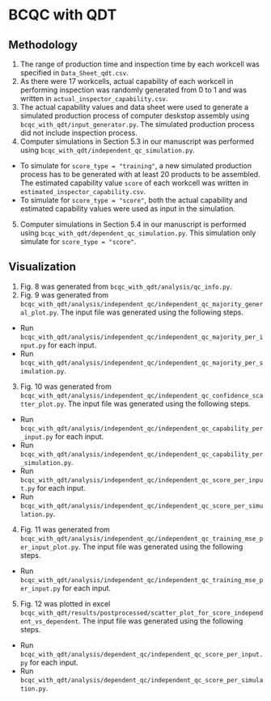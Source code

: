 # BCQC with QDT

## Methodology
1. The range of production time and inspection time by each workcell was specified in ```Data_Sheet_qdt.csv```.
2. As there were 17 workcells, actual capability of each workcell in performing inspection was randomly generated from 0 to 1 and was written in ```actual_inspector_capability.csv```.
3. The actual capability values and data sheet were used to generate a simulated production process of computer deskstop assembly using ```bcqc_with_qdt/input_generator.py```. The simulated production process did not include inspection process.
4. Computer simulations in Section 5.3 in our manuscript was performed using ```bcqc_with_qdt/independent_qc_simulation.py```.
- To simulate for ```score_type = "training"```, a new simulated production process has to be generated with at least 20 products to be assembled. The estimated capability value ```score``` of each workcell was written in ```estimated_inspector_capability.csv```.
- To simulate for ```score_type = "score"```, both the actual capability and estimated capability values were used as input in the simulation.
5. Computer simulations in Section 5.4 in our manuscript is performed using ```bcqc_with_qdt/dependent_qc_simulation.py```. This simulation only simulate for ```score_type = "score"```.

## Visualization
1. Fig. 8 was generated from ```bcqc_with_qdt/analysis/qc_info.py```.
2. Fig. 9 was generated from ```bcqc_with_qdt/analysis/independent_qc/independent_qc_majority_general_plot.py```. The input file was generated using the following steps.
- Run ```bcqc_with_qdt/analysis/independent_qc/independent_qc_majority_per_input.py``` for each input.
- Run ```bcqc_with_qdt/analysis/independent_qc/independent_qc_majority_per_simulation.py```.
3. Fig. 10 was generated from ```bcqc_with_qdt/analysis/independent_qc/independent_qc_confidence_scatter_plot.py```. The input file was generated using the following steps.
- Run ```bcqc_with_qdt/analysis/independent_qc/independent_qc_capability_per_input.py``` for each input.
- Run ```bcqc_with_qdt/analysis/independent_qc/independent_qc_capability_per_simulation.py```.
- Run ```bcqc_with_qdt/analysis/independent_qc/independent_qc_score_per_input.py``` for each input.
- Run ```bcqc_with_qdt/analysis/independent_qc/independent_qc_score_per_simulation.py```.
4. Fig. 11 was generated from ```bcqc_with_qdt/analysis/independent_qc/independent_qc_training_mse_per_input_plot.py```. The input file was generated using the following steps.
- Run ```bcqc_with_qdt/analysis/independent_qc/independent_qc_training_mse_per_input.py``` for each input.
5. Fig. 12 was plotted in excel ```bcqc_with_qdt/results/postprocessed/scatter_plot_for_score_independent_vs_dependent```. The input file was generated using the following steps.
- Run ```bcqc_with_qdt/analysis/dependent_qc/independent_qc_score_per_input.py``` for each input.
- Run ```bcqc_with_qdt/analysis/dependent_qc/independent_qc_score_per_simulation.py```.

